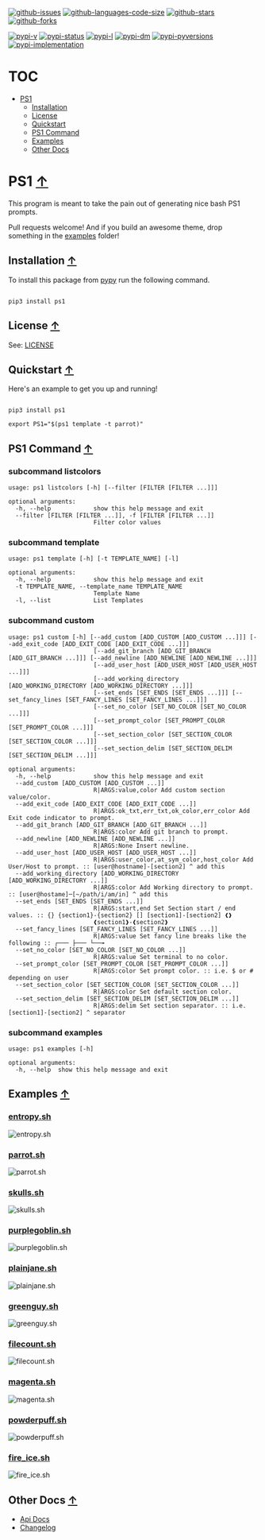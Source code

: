 [![github-issues](https://img.shields.io/github/issues/shollingsworth/ps1?style=plastic "github-issues")](https://github.com/shollingsworth/ps1/issues) [![github-languages-code-size](https://img.shields.io/github/languages/code-size/shollingsworth/ps1?style=plastic "github-languages-code-size")](https://github.com/shollingsworth/ps1) [![github-stars](https://img.shields.io/github/stars/shollingsworth/ps1?style=plastic "github-stars")](https://github.com/shollingsworth/ps1/stargazers) [![github-forks](https://img.shields.io/github/forks/shollingsworth/ps1?style=plastic "github-forks")](https://github.com/shollingsworth/ps1/network/members) 

[![pypi-v](https://img.shields.io/pypi/v/ps1?style=plastic "pypi-v")](https://pypi.org/project/ps1) [![pypi-status](https://img.shields.io/pypi/status/ps1?style=plastic "pypi-status")](https://pypi.org/project/ps1) [![pypi-l](https://img.shields.io/pypi/l/ps1?style=plastic "pypi-l")](https://pypi.org/project/ps1) [![pypi-dm](https://img.shields.io/pypi/dm/ps1?style=plastic "pypi-dm")](https://pypi.org/project/ps1) [![pypi-pyversions](https://img.shields.io/pypi/pyversions/ps1?style=plastic "pypi-pyversions")](https://pypi.org/project/ps1) [![pypi-implementation](https://img.shields.io/pypi/implementation/ps1?style=plastic "pypi-implementation")](https://pypi.org/project/ps1) 

# TOC
* [PS1](#ps1-)
   * [Installation](#installation-)
   * [License](#license-)
   * [Quickstart](#quickstart-)
   * [PS1 Command](#ps1-command-)
   * [Examples](#examples-)
   * [Other Docs](#other-docs-)


# PS1 [&#8593;](#toc)
This program is meant to take the pain out of generating nice bash PS1 prompts.

Pull requests welcome! And if you build an awesome theme, drop something in the [examples](./src/ps1api/examples) folder!
## Installation [&#8593;](#toc)
To install this package from [pypy](https://pypi.org/project/ps1/) run the following command.


```

pip3 install ps1

```

## License [&#8593;](#toc)
See: [LICENSE](./LICENSE)
## Quickstart [&#8593;](#toc)
Here's an example to get you up and running!


```

pip3 install ps1

export PS1="$(ps1 template -t parrot)"

```

## PS1 Command [&#8593;](#toc)
### subcommand listcolors
```
usage: ps1 listcolors [-h] [--filter [FILTER [FILTER ...]]]

optional arguments:
  -h, --help            show this help message and exit
  --filter [FILTER [FILTER ...]], -f [FILTER [FILTER ...]]
                        Filter color values

```


### subcommand template
```
usage: ps1 template [-h] [-t TEMPLATE_NAME] [-l]

optional arguments:
  -h, --help            show this help message and exit
  -t TEMPLATE_NAME, --template_name TEMPLATE_NAME
                        Template Name
  -l, --list            List Templates

```


### subcommand custom
```
usage: ps1 custom [-h] [--add_custom [ADD_CUSTOM [ADD_CUSTOM ...]]] [--add_exit_code [ADD_EXIT_CODE [ADD_EXIT_CODE ...]]]
                        [--add_git_branch [ADD_GIT_BRANCH [ADD_GIT_BRANCH ...]]] [--add_newline [ADD_NEWLINE [ADD_NEWLINE ...]]]
                        [--add_user_host [ADD_USER_HOST [ADD_USER_HOST ...]]]
                        [--add_working_directory [ADD_WORKING_DIRECTORY [ADD_WORKING_DIRECTORY ...]]]
                        [--set_ends [SET_ENDS [SET_ENDS ...]]] [--set_fancy_lines [SET_FANCY_LINES [SET_FANCY_LINES ...]]]
                        [--set_no_color [SET_NO_COLOR [SET_NO_COLOR ...]]]
                        [--set_prompt_color [SET_PROMPT_COLOR [SET_PROMPT_COLOR ...]]]
                        [--set_section_color [SET_SECTION_COLOR [SET_SECTION_COLOR ...]]]
                        [--set_section_delim [SET_SECTION_DELIM [SET_SECTION_DELIM ...]]]

optional arguments:
  -h, --help            show this help message and exit
  --add_custom [ADD_CUSTOM [ADD_CUSTOM ...]]
                        R|ARGS:value,color Add custom section value/color.
  --add_exit_code [ADD_EXIT_CODE [ADD_EXIT_CODE ...]]
                        R|ARGS:ok_txt,err_txt,ok_color,err_color Add Exit code indicator to prompt.
  --add_git_branch [ADD_GIT_BRANCH [ADD_GIT_BRANCH ...]]
                        R|ARGS:color Add git branch to prompt.
  --add_newline [ADD_NEWLINE [ADD_NEWLINE ...]]
                        R|ARGS:None Insert newline.
  --add_user_host [ADD_USER_HOST [ADD_USER_HOST ...]]
                        R|ARGS:user_color,at_sym_color,host_color Add User/Host to prompt. :: [user@hostname]-[section2] ^ add this
  --add_working_directory [ADD_WORKING_DIRECTORY [ADD_WORKING_DIRECTORY ...]]
                        R|ARGS:color Add Working directory to prompt. :: [user@hostame]─[~/path/i/am/in] ^ add this
  --set_ends [SET_ENDS [SET_ENDS ...]]
                        R|ARGS:start,end Set Section start / end values. :: {} {section1}-{section2} [] [section1]-[section2] ❰❱
                        ❰section1❱-❰section2❱
  --set_fancy_lines [SET_FANCY_LINES [SET_FANCY_LINES ...]]
                        R|ARGS:value Set fancy line breaks like the following :: ┌─── ├─── └──╼
  --set_no_color [SET_NO_COLOR [SET_NO_COLOR ...]]
                        R|ARGS:value Set terminal to no color.
  --set_prompt_color [SET_PROMPT_COLOR [SET_PROMPT_COLOR ...]]
                        R|ARGS:color Set prompt color. :: i.e. $ or # depending on user
  --set_section_color [SET_SECTION_COLOR [SET_SECTION_COLOR ...]]
                        R|ARGS:color Set default section color.
  --set_section_delim [SET_SECTION_DELIM [SET_SECTION_DELIM ...]]
                        R|ARGS:delim Set section separator. :: i.e. [section1]-[section2] ^ separator

```


### subcommand examples
```
usage: ps1 examples [-h]

optional arguments:
  -h, --help  show this help message and exit

```


## Examples [&#8593;](#toc)
### [entropy.sh](https://github.com/shollingsworth/ps1/blob/main/src/ps1api/examples/dark/entropy.sh)
![entropy.sh](https://raw.githubusercontent.com/shollingsworth/ps1/main/media/dark/entropy.sh.png)


### [parrot.sh](https://github.com/shollingsworth/ps1/blob/main/src/ps1api/examples/dark/parrot.sh)
![parrot.sh](https://raw.githubusercontent.com/shollingsworth/ps1/main/media/dark/parrot.sh.png)


### [skulls.sh](https://github.com/shollingsworth/ps1/blob/main/src/ps1api/examples/dark/skulls.sh)
![skulls.sh](https://raw.githubusercontent.com/shollingsworth/ps1/main/media/dark/skulls.sh.png)


### [purplegoblin.sh](https://github.com/shollingsworth/ps1/blob/main/src/ps1api/examples/dark/purplegoblin.sh)
![purplegoblin.sh](https://raw.githubusercontent.com/shollingsworth/ps1/main/media/dark/purplegoblin.sh.png)


### [plainjane.sh](https://github.com/shollingsworth/ps1/blob/main/src/ps1api/examples/dark/plainjane.sh)
![plainjane.sh](https://raw.githubusercontent.com/shollingsworth/ps1/main/media/dark/plainjane.sh.png)


### [greenguy.sh](https://github.com/shollingsworth/ps1/blob/main/src/ps1api/examples/dark/greenguy.sh)
![greenguy.sh](https://raw.githubusercontent.com/shollingsworth/ps1/main/media/dark/greenguy.sh.png)


### [filecount.sh](https://github.com/shollingsworth/ps1/blob/main/src/ps1api/examples/dark/filecount.sh)
![filecount.sh](https://raw.githubusercontent.com/shollingsworth/ps1/main/media/dark/filecount.sh.png)


### [magenta.sh](https://github.com/shollingsworth/ps1/blob/main/src/ps1api/examples/light/magenta.sh)
![magenta.sh](https://raw.githubusercontent.com/shollingsworth/ps1/main/media/light/magenta.sh.png)


### [powderpuff.sh](https://github.com/shollingsworth/ps1/blob/main/src/ps1api/examples/light/powderpuff.sh)
![powderpuff.sh](https://raw.githubusercontent.com/shollingsworth/ps1/main/media/light/powderpuff.sh.png)


### [fire_ice.sh](https://github.com/shollingsworth/ps1/blob/main/src/ps1api/examples/light/fire_ice.sh)
![fire_ice.sh](https://raw.githubusercontent.com/shollingsworth/ps1/main/media/light/fire_ice.sh.png)


## Other Docs [&#8593;](#toc)
* [Api Docs](https://shollingsworth.github.io/ps1/)
* [Changelog](./CHANGELOG.md)
